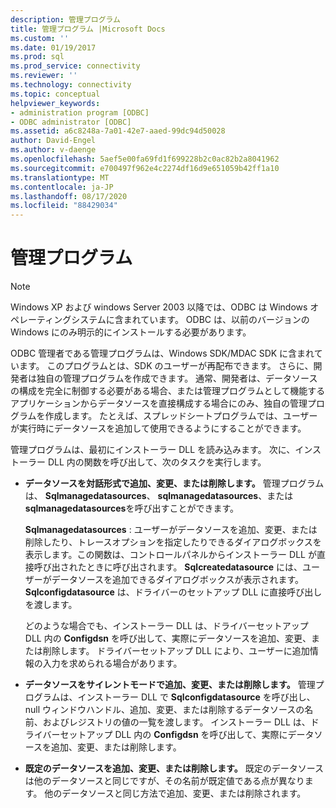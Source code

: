 ```yaml
---
description: 管理プログラム
title: 管理プログラム |Microsoft Docs
ms.custom: ''
ms.date: 01/19/2017
ms.prod: sql
ms.prod_service: connectivity
ms.reviewer: ''
ms.technology: connectivity
ms.topic: conceptual
helpviewer_keywords:
- administration program [ODBC]
- ODBC administrator [ODBC]
ms.assetid: a6c8248a-7a01-42e7-aaed-99dc94d50028
author: David-Engel
ms.author: v-daenge
ms.openlocfilehash: 5aef5e00fa69fd1f699228b2c0ac82b2a8041962
ms.sourcegitcommit: e700497f962e4c2274df16d9e651059b42ff1a10
ms.translationtype: MT
ms.contentlocale: ja-JP
ms.lasthandoff: 08/17/2020
ms.locfileid: "88429034"
---
```

# <a name="administration-program"></a>管理プログラム
> [!NOTE]  
>  Windows XP および windows Server 2003 以降では、ODBC は Windows オペレーティングシステムに含まれています。 ODBC は、以前のバージョンの Windows にのみ明示的にインストールする必要があります。  
  
 ODBC 管理者である管理プログラムは、Windows SDK/MDAC SDK に含まれています。 このプログラムとは、SDK のユーザーが再配布できます。 さらに、開発者は独自の管理プログラムを作成できます。 通常、開発者は、データソースの構成を完全に制御する必要がある場合、または管理プログラムとして機能するアプリケーションからデータソースを直接構成する場合にのみ、独自の管理プログラムを作成します。 たとえば、スプレッドシートプログラムでは、ユーザーが実行時にデータソースを追加して使用できるようにすることができます。  
  
 管理プログラムは、最初にインストーラー DLL を読み込みます。 次に、インストーラー DLL 内の関数を呼び出して、次のタスクを実行します。  
  
-   **データソースを対話形式で追加、変更、または削除します。** 管理プログラムは、 **Sqlmanagedatasources**、 **sqlmanagedatasources**、または **sqlmanagedatasources**を呼び出すことができます。  
  
     **Sqlmanagedatasources** : ユーザーがデータソースを追加、変更、または削除したり、トレースオプションを指定したりできるダイアログボックスを表示します。この関数は、コントロールパネルからインストーラー DLL が直接呼び出されたときに呼び出されます。 **Sqlcreatedatasource** には、ユーザーがデータソースを追加できるダイアログボックスが表示されます。 **Sqlconfigdatasource** は、ドライバーのセットアップ DLL に直接呼び出しを渡します。  
  
     どのような場合でも、インストーラー DLL は、ドライバーセットアップ DLL 内の **Configdsn** を呼び出して、実際にデータソースを追加、変更、または削除します。 ドライバーセットアップ DLL により、ユーザーに追加情報の入力を求められる場合があります。  
  
-   **データソースをサイレントモードで追加、変更、または削除します。** 管理プログラムは、インストーラー DLL で **Sqlconfigdatasource** を呼び出し、null ウィンドウハンドル、追加、変更、または削除するデータソースの名前、およびレジストリの値の一覧を渡します。 インストーラー DLL は、ドライバーセットアップ DLL 内の **Configdsn** を呼び出して、実際にデータソースを追加、変更、または削除します。  
  
-   **既定のデータソースを追加、変更、または削除します。** 既定のデータソースは他のデータソースと同じですが、その名前が既定値である点が異なります。 他のデータソースと同じ方法で追加、変更、または削除されます。
